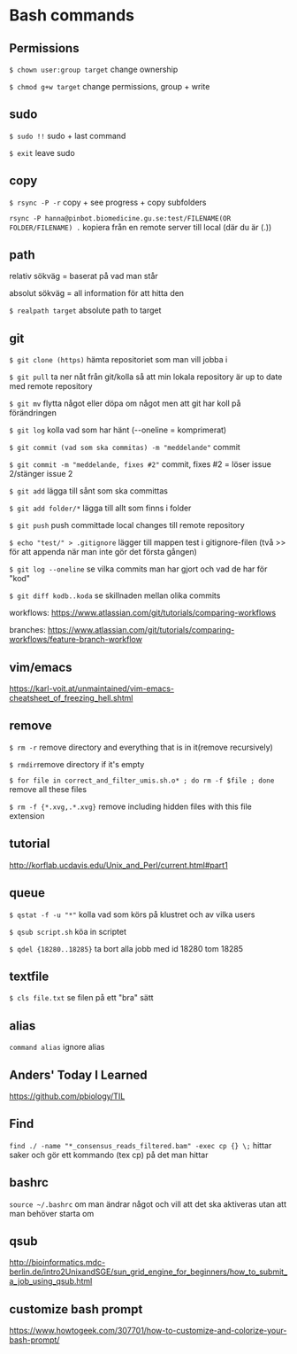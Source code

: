 # Bash commands


## Permissions

`$ chown user:group target` change ownership

`$ chmod g+w target` change permissions, group + write 

## sudo

`$ sudo !!` sudo + last command 

`$ exit` leave sudo

## copy

`$ rsync -P -r` copy + see progress + copy subfolders

`rsync -P hanna@pinbot.biomedicine.gu.se:test/FILENAME(OR FOLDER/FILENAME) .` kopiera från en remote server till local (där du är (.))

## path

relativ sökväg = baserat på vad man står

absolut sökväg = all information för att hitta den

`$ realpath target` absolute path to target

## git

`$ git clone (https)` hämta repositoriet som man vill jobba i 

`$ git pull` ta ner nåt från git/kolla så att min lokala repository är up to date med remote repository

`$ git mv` flytta något eller döpa om något men att git har koll på förändringen

`$ git log` kolla vad som har hänt (--oneline = komprimerat)

`$ git commit (vad som ska commitas) -m "meddelande"` commit

`$ git commit -m "meddelande, fixes #2"` commit, fixes #2 = löser issue 2/stänger issue 2

`$ git add` lägga till sånt som ska committas

`$ git add folder/*` lägga till allt som finns i folder

`$ git push` push committade local changes till remote repository

`$ echo "test/" > .gitignore` lägger till mappen test i gitignore-filen (två >> för att appenda när man inte gör det första gången)

`$ git log --oneline` se vilka commits man har gjort och vad de har för "kod"

`$ git diff kodb..koda` se skillnaden mellan olika commits

workflows: https://www.atlassian.com/git/tutorials/comparing-workflows

branches: https://www.atlassian.com/git/tutorials/comparing-workflows/feature-branch-workflow

## vim/emacs

https://karl-voit.at/unmaintained/vim-emacs-cheatsheet_of_freezing_hell.shtml

## remove

`$ rm -r` remove directory and everything that is in it(remove recursively)

`$ rmdir`remove directory if it's empty

`$ for file in correct_and_filter_umis.sh.o* ; do rm -f $file ; done` remove all these files

`$ rm -f {*.xvg,.*.xvg}` remove including hidden files with this file extension

## tutorial

http://korflab.ucdavis.edu/Unix_and_Perl/current.html#part1

## queue

`$ qstat -f -u "*"` kolla vad som körs på klustret och av vilka users

`$ qsub script.sh` köa in scriptet

`$ qdel {18280..18285}` ta bort alla jobb med id 18280 tom 18285

## textfile 

`$ cls file.txt` se filen på ett "bra" sätt

## alias 

`command alias` ignore alias

## Anders' Today I Learned

https://github.com/pbiology/TIL

## Find

`find ./ -name "*_consensus_reads_filtered.bam" -exec cp {} \;` hittar saker och gör ett kommando (tex cp) på det man hittar

## bashrc

`source ~/.bashrc` om man ändrar något och vill att det ska aktiveras utan att man behöver starta om 

## qsub

http://bioinformatics.mdc-berlin.de/intro2UnixandSGE/sun_grid_engine_for_beginners/how_to_submit_a_job_using_qsub.html

## customize bash prompt

https://www.howtogeek.com/307701/how-to-customize-and-colorize-your-bash-prompt/
